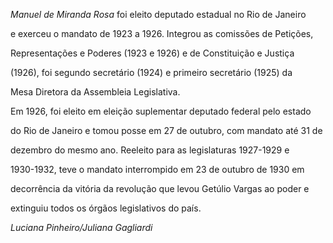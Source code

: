 

*Manuel de Miranda Rosa* foi eleito deputado estadual no Rio de Janeiro

e exerceu o mandato de 1923 a 1926. Integrou as comissões de Petições,

Representações e Poderes (1923 e 1926) e de Constituição e Justiça

(1926), foi segundo secretário (1924) e primeiro secretário (1925) da

Mesa Diretora da Assembleia Legislativa.



Em 1926, foi eleito em eleição suplementar deputado federal pelo estado

do Rio de Janeiro e tomou posse em 27 de outubro, com mandato até 31 de

dezembro do mesmo ano. Reeleito para as legislaturas 1927-1929 e

1930-1932, teve o mandato interrompido em 23 de outubro de 1930 em

decorrência da vitória da revolução que levou Getúlio Vargas ao poder e

extinguiu todos os órgãos legislativos do país.



*Luciana Pinheiro/Juliana Gagliardi*



